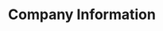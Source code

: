 ---
layout: child_layout/text_page
title: Company Information
permalink: /about/company-information/
hero: /assets/img/content/hero-2.jpg
parent_index: 1
lead: "Erbas is a multi-disciplinary consulting engineering company formed in 1997 and securing in excess of 5,500 commissions to date. This level of success over this short period of time is a reflection of the level of commitment to our client’s requirements."
---